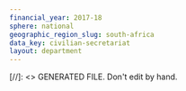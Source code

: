 ```yaml
---
financial_year: 2017-18
sphere: national
geographic_region_slug: south-africa
data_key: civilian-secretariat
layout: department
---
```

[//]: <> GENERATED FILE. Don't edit by hand.